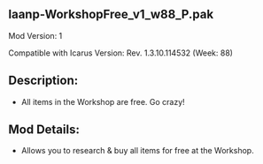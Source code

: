 laanp-WorkshopFree_v1_w88_P.pak
----------------------------------------------------------------------
Mod Version: 1

Compatible with Icarus Version: Rev. 1.3.10.114532 (Week: 88)

## Description:
- All items in the Workshop are free. Go crazy!

## Mod Details:
- Allows you to research & buy all items for free at the Workshop.










